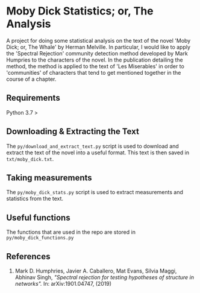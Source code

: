 # Moby Dick Statistics; or, The Analysis

A project for doing some statistical analysis on the text of the novel 'Moby Dick; or, The Whale' by Herman Melville. In particular, I would like to apply the 'Spectral Rejection' community detection method developed by Mark Humpries to the characters of the novel. In the publication detailing the method, the method is applied to the text of 'Les Miserables' in order to 'communities' of characters that tend to get mentioned together in the course of a chapter.

## Requirements

Python 3.7 > 

## Downloading & Extracting the Text

The ```py/download_and_extract_text.py``` script is used to download and extract the text of the novel into a useful format. This text is then saved in ```txt/moby_dick.txt```.

## Taking measurements

The ```py/moby_dick_stats.py``` script is used to extract measurements and statistics from the text.

## Useful functions

The functions that are used in the repo are stored in ```py/moby_dick_functions.py```

## References

1. Mark D. Humphries, Javier A. Caballero, Mat Evans, Silvia Maggi, Abhinav Singh, *"Spectral rejection for testing hypotheses of structure in networks".* In: arXiv:1901.04747, (2019)

